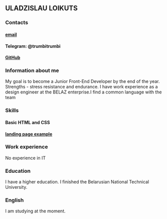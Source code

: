 ## ULADZISLAU LOIKUTS
### Contacts
#### [email](vladbka99@mail.ru)
#### Telegram: @trumbitrumbi
#### [GitHub](https://github.com/Lokotb)
### Information about me
My goal is to become a Junior Front-End Developer by the end of the year. Strengths - stress resistance and endurance. I have work experience as a design engineer at the BELAZ enterprise.I find a common language with the team
### Skills
#### Basic HTML and CSS
#### [landing page example](http://vladbkev.beget.tech/)
### Work experience
 No experience in IT
### Education
I have a higher education. I finished the Belarusian National Technical University.
### English
I am studying at the moment.